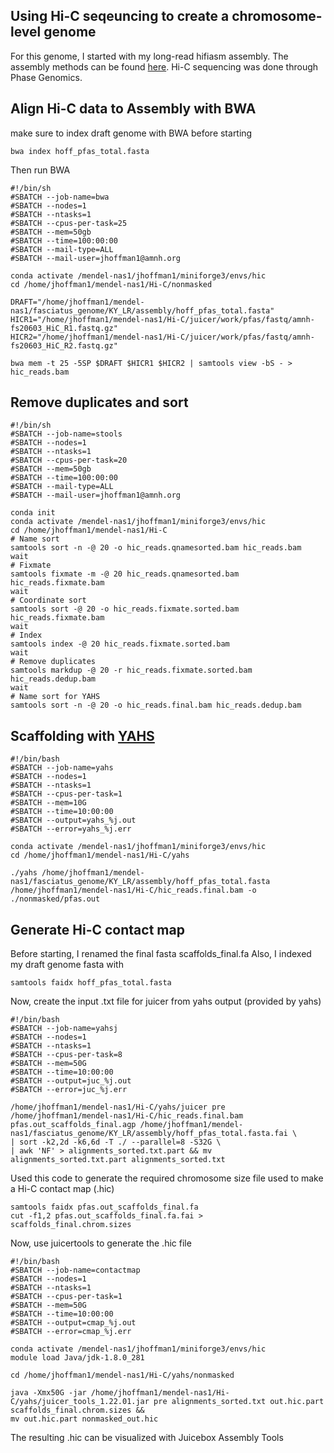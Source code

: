 
## Using Hi-C seqeuncing to create a chromosome-level genome 

For this genome, I started with my long-read hifiasm assembly. The assembly methods can be found [here](https://github.com/jomhoff/Genome-Assembly).
Hi-C sequencing was done through Phase Genomics.

## Align Hi-C data to Assembly with BWA
make sure to index draft genome with BWA before starting
```
bwa index hoff_pfas_total.fasta
```
Then run BWA
```
#!/bin/sh
#SBATCH --job-name=bwa
#SBATCH --nodes=1
#SBATCH --ntasks=1
#SBATCH --cpus-per-task=25
#SBATCH --mem=50gb
#SBATCH --time=100:00:00
#SBATCH --mail-type=ALL
#SBATCH --mail-user=jhoffman1@amnh.org

conda activate /mendel-nas1/jhoffman1/miniforge3/envs/hic
cd /home/jhoffman1/mendel-nas1/Hi-C/nonmasked

DRAFT="/home/jhoffman1/mendel-nas1/fasciatus_genome/KY_LR/assembly/hoff_pfas_total.fasta"
HICR1="/home/jhoffman1/mendel-nas1/Hi-C/juicer/work/pfas/fastq/amnh-fs20603_HiC_R1.fastq.gz"
HICR2="/home/jhoffman1/mendel-nas1/Hi-C/juicer/work/pfas/fastq/amnh-fs20603_HiC_R2.fastq.gz"

bwa mem -t 25 -5SP $DRAFT $HICR1 $HICR2 | samtools view -bS - > hic_reads.bam
```

## Remove duplicates and sort 

```
#!/bin/sh
#SBATCH --job-name=stools
#SBATCH --nodes=1
#SBATCH --ntasks=1
#SBATCH --cpus-per-task=20
#SBATCH --mem=50gb
#SBATCH --time=100:00:00
#SBATCH --mail-type=ALL
#SBATCH --mail-user=jhoffman1@amnh.org

conda init
conda activate /mendel-nas1/jhoffman1/miniforge3/envs/hic
cd /home/jhoffman1/mendel-nas1/Hi-C
# Name sort
samtools sort -n -@ 20 -o hic_reads.qnamesorted.bam hic_reads.bam
wait
# Fixmate
samtools fixmate -m -@ 20 hic_reads.qnamesorted.bam hic_reads.fixmate.bam
wait
# Coordinate sort 
samtools sort -@ 20 -o hic_reads.fixmate.sorted.bam hic_reads.fixmate.bam
wait
# Index 
samtools index -@ 20 hic_reads.fixmate.sorted.bam
wait
# Remove duplicates
samtools markdup -@ 20 -r hic_reads.fixmate.sorted.bam hic_reads.dedup.bam
wait
# Name sort for YAHS
samtools sort -n -@ 20 -o hic_reads.final.bam hic_reads.dedup.bam
```


## Scaffolding with [YAHS](https://github.com/c-zhou/yahs)

```
#!/bin/bash
#SBATCH --job-name=yahs
#SBATCH --nodes=1
#SBATCH --ntasks=1
#SBATCH --cpus-per-task=1
#SBATCH --mem=10G
#SBATCH --time=10:00:00
#SBATCH --output=yahs_%j.out
#SBATCH --error=yahs_%j.err

conda activate /mendel-nas1/jhoffman1/miniforge3/envs/hic
cd /home/jhoffman1/mendel-nas1/Hi-C/yahs

./yahs /home/jhoffman1/mendel-nas1/fasciatus_genome/KY_LR/assembly/hoff_pfas_total.fasta /home/jhoffman1/mendel-nas1/Hi-C/hic_reads.final.bam -o ./nonmasked/pfas.out
```

## Generate Hi-C contact map 
Before starting, I renamed the final fasta scaffolds_final.fa
Also, I indexed my draft genome fasta with
```
samtools faidx hoff_pfas_total.fasta
```

Now, create the input .txt file for juicer from yahs output (provided by yahs)
```
#!/bin/bash
#SBATCH --job-name=yahsj
#SBATCH --nodes=1
#SBATCH --ntasks=1
#SBATCH --cpus-per-task=8
#SBATCH --mem=50G
#SBATCH --time=10:00:00
#SBATCH --output=juc_%j.out
#SBATCH --error=juc_%j.err

/home/jhoffman1/mendel-nas1/Hi-C/yahs/juicer pre /home/jhoffman1/mendel-nas1/Hi-C/hic_reads.final.bam pfas.out_scaffolds_final.agp /home/jhoffman1/mendel-nas1/fasciatus_genome/KY_LR/assembly/hoff_pfas_total.fasta.fai \
| sort -k2,2d -k6,6d -T ./ --parallel=8 -S32G \
| awk 'NF' > alignments_sorted.txt.part && mv alignments_sorted.txt.part alignments_sorted.txt
```

Used this code to generate the required chromosome size file used to make a Hi-C contact map (.hic)
```
samtools faidx pfas.out_scaffolds_final.fa
cut -f1,2 pfas.out_scaffolds_final.fa.fai > scaffolds_final.chrom.sizes
```

Now, use juicertools to generate the .hic file
```
#!/bin/bash
#SBATCH --job-name=contactmap
#SBATCH --nodes=1
#SBATCH --ntasks=1
#SBATCH --cpus-per-task=1
#SBATCH --mem=50G
#SBATCH --time=10:00:00
#SBATCH --output=cmap_%j.out
#SBATCH --error=cmap_%j.err

conda activate /mendel-nas1/jhoffman1/miniforge3/envs/hic
module load Java/jdk-1.8.0_281

cd /home/jhoffman1/mendel-nas1/Hi-C/yahs/nonmasked

java -Xmx50G -jar /home/jhoffman1/mendel-nas1/Hi-C/yahs/juicer_tools_1.22.01.jar pre alignments_sorted.txt out.hic.part scaffolds_final.chrom.sizes && 
mv out.hic.part nonmasked_out.hic
```
The resulting .hic can be visualized with Juicebox Assembly Tools
